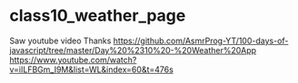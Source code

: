 # class10_weather_page

Saw youtube video 
Thanks
https://github.com/AsmrProg-YT/100-days-of-javascript/tree/master/Day%20%2310%20-%20Weather%20App
https://www.youtube.com/watch?v=iILFBGm_I9M&list=WL&index=60&t=476s
